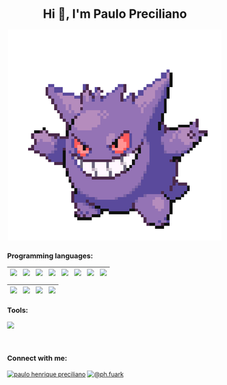 <h1 align="center">Hi 👋, I'm Paulo Preciliano</h1>
<div align="center">
  <img src="https://github.com/phfuark/phfuark/blob/main/Banner1.gif">
</div>



<div>
  <h3>Programming languages:</h3>
</div> 

| <img src="https://skillicons.dev/icons?i=py"> 	| <img src="https://geps.dev/progress/30?dangerColor=8334eb&warningColor=8334eb&successColor=8334eb"> 	| <img src="https://skillicons.dev/icons?i=js"> 	| <img src="https://geps.dev/progress/5?dangerColor=8334eb&warningColor=8334eb&successColor=8334eb"> 	| <img src="https://skillicons.dev/icons?i=cpp"> 	| <img src="https://geps.dev/progress/40?dangerColor=8334eb&warningColor=8334eb&successColor=8334eb"> 	| <img src="https://skillicons.dev/icons?i=java"> 	| <img src="https://geps.dev/progress/15?dangerColor=8334eb&warningColor=8334eb&successColor=8334eb"> 	|
|---	|---	|:---:	|:---:	|---:	|---:	|---	|---	|

| <img src="https://skillicons.dev/icons?i=html"> 	| <img src="https://geps.dev/progress/50?dangerColor=8334eb&warningColor=8334eb&successColor=8334eb"> 	| <img src="https://skillicons.dev/icons?i=css"> 	| <img src="https://geps.dev/progress/35?dangerColor=8334eb&warningColor=8334eb&successColor=8334eb"> 	|
|---	|---	|:---:	|:---:	|

<div>
  <h3>Tools:</h3>
  <img src="https://skillicons.dev/icons?i=arduino,discord,git,github,gmail,idea,linkedin,notion,pycharm,vscode,windows" />  
</div> 
<br>
<br>

<h3 align="left">Connect with me:</h3>
<p align="left">
<a href="https://linkedin.com/in/paulo-henrique-preciliano-40b5702a2" target="blank"><img align="center" src="https://raw.githubusercontent.com/rahuldkjain/github-profile-readme-generator/master/src/images/icons/Social/linked-in-alt.svg" alt="paulo henrique preciliano" height="30" width="40" /></a>
<a href="https://www.instagram.com/ph.fuark/" target="blank"><img align="center" src="https://raw.githubusercontent.com/rahuldkjain/github-profile-readme-generator/master/src/images/icons/Social/instagram.svg" alt="@ph.fuark" height="30" width="40" /></a>
</p>
